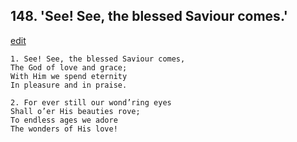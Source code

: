 
## 148.  'See! See, the blessed Saviour comes.'
[edit](https://docs.google.com/document/d/1sN9k4SlUNce-UMcVjlrJ9EU0MqGQY095/edit?mode=html)



    1. See! See, the blessed Saviour comes,
    The God of love and grace;
    With Him we spend eternity 
    In pleasure and in praise.

    2. For ever still our wond’ring eyes
    Shall o’er His beauties rove;
    To endless ages we adore 
    The wonders of His love!

